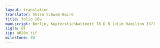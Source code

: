 ```yaml
---
layout: translation
translator: Shira Schwam-Baird
title: folio 20v
manuscript: Berlin, Kupferstichkabinett 78 D 8 (olim Hamilton 337)
sigla: BT
iip: b020v.tif
milestone: 40
---
```

